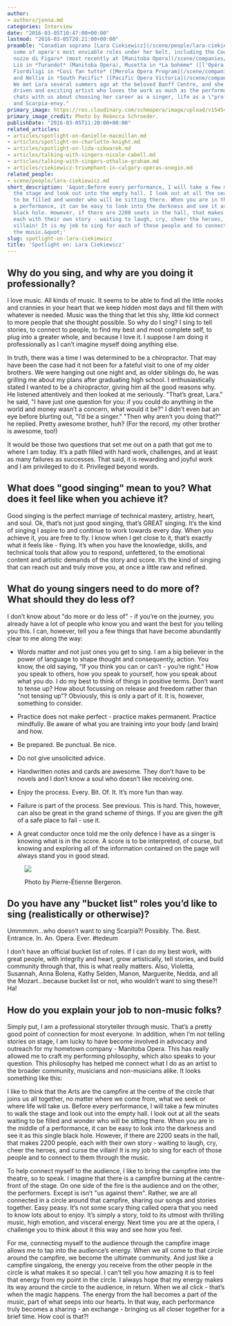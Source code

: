 ```yaml
---
author:
- authors/jenna.md
categories: Interview
date: "2016-03-05T10:47:00+00:00"
lastmod: "2016-03-05T20:21:00+00:00"
preamble: "Canadian soprano [Lara Ciekiewicz](/scene/people/lara-ciekiewicz/) has
  some of opera's most enviable roles under her belt, including the Countess in *Le
  nozze di Figaro* (most recently at [Manitoba Opera](/scene/companies/manitoba-opera/)),
  Liù in *Turandot* (Manitoba Opera), Musetta in *La bohème* ([l'Opéra de Montréal](/scene/companies/lopera-de-montreal/)),
  Fiordiligi in *Così fan tutte* ([Merola Opera Program](/scene/companies/merola-opera-program/))
  and Nellie in *South Pacific* ([Pacific Opera Victoria](/scene/companies/pacific-opera-victoria/)).
  We met Lara several summers ago at the beloved Banff Centre, and she's an incredibly
  driven and exciting artist who loves the work as much as the performance. \n\nShe
  chats with us about choosing her career as a singer, life as a \"professional storyteller\",
  and Scarpia-envy."
primary_image: https://res.cloudinary.com/schmopera/image/upload/v1545409169/media/webhook-uploads/1457176642509/Lara---Square.jpg.jpg
primary_image_credit: Photo by Rebecca Schroeder.
publishDate: "2016-03-05T11:20:00+00:00"
related_articles:
- articles/spotlight-on-danielle-macmillan.md
- articles/spotlight-on-charlotte-knight.md
- articles/spotlight-on-lida-szkwarek.md
- articles/talking-with-singers-nicole-cabell.md
- articles/talking-with-singers-othalie-graham.md
- articles/ciekiewicz-triumphant-in-calgary-operas-onegin.md
related_people:
- scene/people/lara-ciekiewicz.md
short_description: '&quot;Before every performance, I will take a few minutes to walk
  the stage and look out into the empty hall. I look out at all the seats waiting
  to be filled and wonder who will be sitting there. When you are in the middle of
  a performance, it can be easy to look into the darkness and see it as this single
  black hole. However, if there are 2200 seats in the hall, that makes 2200 people,
  each with their own story - waiting to laugh, cry, cheer the heroes, and curse the
  villain! It is my job to sing for each of those people and to connect to them through
  the music.&quot;'
slug: spotlight-on-lara-ciekiewicz
title: 'Spotlight on: Lara Ciekiewicz'
---
```


## Why do you sing, and why are you doing it professionally?

I love music.  All kinds of music.  It seems to be able to find all the little nooks and crannies in your heart that we keep hidden most days and fill them with whatever is needed.  Music was the thing that let this shy, little kid connect to more people that she thought possible.  So why do I sing?  I sing to tell stories, to connect to people, to find my best and most complete self, to plug into a greater whole, and because I love it.  I suppose I am doing it professionally as I can’t imagine myself doing anything else.  

In truth, there was a time I was determined to be a chiropractor.  That may have been the case had it not been for a fateful visit to one of my older brothers.  We were hanging out one night and, as older siblings do, he was grilling me about my plans after graduating high school.  I enthusiastically stated I wanted to be a chiropractor, giving him all the good reasons why.  He listened attentively and then looked at me seriously.  "That’s great, Lara." he said, "I have just one question for you: if you could do anything in the world and money wasn’t a concern, what would it be?"  I didn’t even bat an eye before blurting out, "I’d be a singer."  "Then why aren’t you doing that?" he replied.  Pretty awesome brother, huh?  (For the record, my other brother is awesome, too!)  

It would be those two questions that set me out on a path that got me to where I am today.  It’s a path filled with hard work, challenges, and at least as many failures as successes.  That said, it is rewarding and joyful work and I am privileged to do it.  Privileged beyond words.

## What does "good singing" mean to you? What does it feel like when you achieve it?

Good singing is the perfect marriage of technical mastery, artistry, heart, and soul.  Ok, that’s not just good singing, that’s GREAT singing.  It’s the kind of singing I aspire to and continue to work towards every day.  When you achieve it, you are free to fly.  I know when I get close to it, that’s exactly what it feels like - flying.  It’s when you have the knowledge, skills, and technical tools that allow you to respond, unfettered, to the emotional content and artistic demands of the story and score.  It’s the kind of singing that can reach out and truly move you, at once a little raw and refined.

## What do young singers need to do more of? What should they do less of?

I don’t know about "do more or do less of" - if you’re on the journey, you already have a lot of people who know you and want the best for you telling you this.  I can, however, tell you a few things that have become abundantly clear to me along the way:

- Words matter and not just ones you get to sing.  I am a big believer in the power of language to shape thought and consequently, action.  You know, the old saying, "If you think you can or can’t - you’re right."  How you speak to others, how you speak to yourself, how you speak about what you do.  I do my best to think of things in positive terms.  Don’t want to tense up?  How about focussing on release and freedom rather than "not tensing up"?  Obviously, this is only a part of it.  It is, however, something to consider. 

- Practice does not make perfect - practice makes permanent.  Practice mindfully.  Be aware of what you are training into your body (and brain) and how.

- Be prepared.  Be punctual.  Be nice.

- Do not give unsolicited advice.

- Handwritten notes and cards are awesome.  They don’t have to be novels and I don’t know a soul who doesn’t like receiving one.

- Enjoy the process.  Every. Bit. Of. It.  It’s more fun than way.

- Failure is part of the process.  See previous.  This is hard.  This, however, can also be great in the grand scheme of things.  If you are given the gift of a safe place to fail - use it. 

- A great conductor once told me the only defence I have as a singer is knowing what is in the score.  A score is to be interpreted, of course, but knowing and exploring all of the information contained on the page will always stand you in good stead.

<figure data-type="image">

![](https://res.cloudinary.com/schmopera/image/upload/v1545409169/media/webhook-uploads/1457176629151/Ciekiewicz_Lara.Casual-HeadshotReszied.jpg.jpg)
<figcaption>Photo by Pierre-Étienne Bergeron.</figcaption></figure>

## Do you have any "bucket list" roles you’d like to sing (realistically or otherwise)?

Ummmmm...who doesn’t want to sing Scarpia?!  Possibly. The. Best. Entrance. In. An. Opera. Ever. #tedeum 

I don’t have an official bucket list of roles.  If I can do my best work, with great people, with integrity and heart, grow artistically, tell stories, and build community through that, this is what really matters.  Also, Violetta, Susannah, Anna Bolena, Kathy Selden, Manon, Marguerite, Nedda, and all the Mozart...because bucket list or not, who wouldn’t want to sing these?!  Ha!  

## How do you explain your job to non-music folks?

Simply put, I am a professional storyteller through music.  That’s a pretty good point of connection for most everyone.  In addition, when I’m not telling stories on stage, I am lucky to have become involved in advocacy and outreach for my hometown company - Manitoba Opera.  This has really allowed me to craft my performing philosophy, which also speaks to your question.  This philosophy has helped me connect what I do as an artist to the broader community, musicians and non-musicians alike.  It looks something like this:

I like to think that the Arts are the campfire at the centre of the circle that joins us all together, no matter where we come from, what we seek or where life will take us.  Before every performance, I will take a few minutes to walk the stage and look out into the empty hall.  I look out at all the seats waiting to be filled and wonder who will be sitting there.  When you are in the middle of a performance, it can be easy to look into the darkness and see it as this single black hole. However, if there are 2200 seats in the hall, that makes 2200 people, each with their own story - waiting to laugh, cry, cheer the heroes, and curse the villain!  It is my job to sing for each of those people and to connect to them through the music.  

To help connect myself to the audience, I like to bring the campfire into the theatre, so to speak.  I imagine that there is a campfire burning at the centre-front of the stage.  On one side of the fire is the audience and on the other, the performers.  Except is isn’t "us against them".  Rather, we are all connected in a circle around that campfire, sharing our songs and stories together.  Easy peasy.  It’s not some scary thing called opera that you need to know lots about to enjoy.  It’s simply a story, told to its utmost with thrilling music, high emotion, and visceral energy.  Next time you are at the opera, I challenge you to think about it this way and see how you feel.  

For me, connecting myself to the audience through the campfire image allows me to tap into the audience’s energy.  When we all come to that circle around the campfire, we become the ultimate community.  And just like a campfire singalong, the energy you receive from the other people in the circle is what makes it so special.  I can’t tell you how amazing it is to feel that energy from my point in the circle.  I always hope that my energy makes its way around the circle to the audience, in return.  When we all click - that’s when the magic happens.  The energy from the hall becomes a part of the music, part of what seeps into our hearts.  In that way, each performance truly becomes a sharing - an exchange - bringing us all closer together for a brief time.  How cool is that?!
